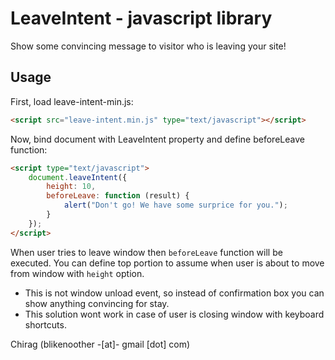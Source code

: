 # LeaveIntent - javascript library
Show some convincing message to visitor who is leaving your site!

## Usage

First, load leave-intent-min.js:

```html
<script src="leave-intent.min.js" type="text/javascript"></script>
```
Now, bind document with LeaveIntent property and define beforeLeave function:

```html
<script type="text/javascript">
	document.leaveIntent({
	    height: 10,
	    beforeLeave: function (result) {
	        alert("Don't go! We have some surprice for you.");
	    }
	});
</script>
```

When user tries to leave window then `beforeLeave` function will be executed. You can define top portion to assume when user is about to move from window with `height` option.

+ This is not window unload event, so instead of confirmation box you can show anything convincing for stay.
+ This solution wont work in case of user is closing window with keyboard shortcuts.

Chirag (blikenoother -[at]- gmail [dot] com)
